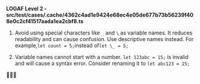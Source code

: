 **LOGAF Level 2 - src/test/cases/.cache/4362c4ad1e9424e68ec4e05de677b73b56239f408e0c2cf41517aada1ea2cbf8.ts**

1. Avoid using special characters like `_` and `\` as variable names. It reduces readability and can cause confusion. Use descriptive names instead. For example,`let count = 5;`instead of`let \_ = 5;`

2. Variable names cannot start with a number. `let 123abc = 15;` is invalid and will cause a syntax error. Consider renaming it to `let abc123 = 15;`

🚫🔤🔢
